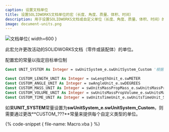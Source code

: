 ```yaml
---
caption: 设置文档单位
title: 设置SOLIDWORKS文档单位的宏（长度、角度、质量、体积、时间）
description: 用于设置SOLIDWORKS文档或自定义单位（长度、角度、质量、体积、时间）的VBA宏
image: document-units.png
---
```

![文档单位](document-units.png){ width=600 }

此宏允许更改活动的SOLIDWORKS文档（零件或装配体）的单位。

配置宏的常量以指定目标单位制

~~~ vb
Const UNIT_SYSTEM As Integer = swUnitSystem_e.swUnitSystem_Custom '根据下面的常量分别设置自定义单位

Const CUSTOM_LENGTH_UNIT As Integer = swLengthUnit_e.swMETER
Const CUSTOM_ANGLE_UNIT As Integer = swAngleUnit_e.swDEGREES
Const CUSTOM_MASS_UNIT As Integer = swUnitsMassPropMass_e.swUnitsMassPropMass_Pounds
Const CUSTOM_VOLUME_UNIT As Integer = swUnitsMassPropVolume_e.swUnitsMassPropVolume_Feet3
Const CUSTOM_TIME_UNIT As Integer = swUnitsTimeUnit_e.swUnitsTimeUnit_Second
~~~

如果**UNIT_SYSTEM**常量设置为**swUnitSystem_e.swUnitSystem_Custom**，则需要通过更改**CUSTOM_???**常量来提供每个自定义类型的单位。

{% code-snippet { file-name: Macro.vba } %}